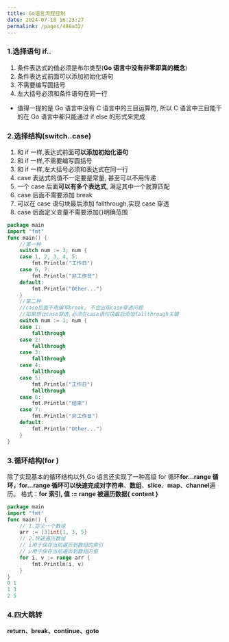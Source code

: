 ```yaml
---
title: Go语言流程控制
date: 2024-07-18 16:23:27
permalink: /pages/408a32/
---
```


### 1.选择语句 if..

1.  条件表达式的值必须是布尔类型(**Go 语言中没有非零即真的概念**)
2.  条件表达式前面可以添加初始化语句
3.  不需要编写圆括号
4.  左大括号必须和条件语句在同一行

- 值得一提的是 Go 语言中没有 C 语言中的三目运算符, 所以 C 语言中三目能干的在 Go 语言中都只能通过 if else 的形式来完成

### 2.选择结构(switch..case)

1.  和 if 一样,表达式前面**可以添加初始化语句**
2.  和 if 一样,不需要编写圆括号
3.  和 if 一样,左大括号必须和表达式在同一行
4.  case 表达式的值不一定要是常量, 甚至可以不用传递
5.  一个 case 后面**可以有多个表达式**, 满足其中一个就算匹配
6.  case 后面不需要添加 break
7.  可以在 case 语句块最后添加 fallthrough,实现 case 穿透
8.  case 后面定义变量不需要添加{}明确范围

```go
package main
import "fmt"
func main() {
    //第一种
    switch num := 3; num {
    case 1, 2, 3, 4, 5:
        fmt.Println("工作日")
    case 6, 7:
        fmt.Println("非工作日")
    default:
        fmt.Println("Other...")
    }
    //第二种
    //case后面不用编写break, 不会出现case穿透问题
    //如果想让case穿透,必须在case语句块最后添加fallthrough关键
    switch num := 1; num {
    case 1:
        fallthrough
    case 2:
        fallthrough
    case 3:
        fallthrough
    case 4:
        fallthrough
    case 5:
        fmt.Println("工作日")
        fallthrough
    case 6:
        fmt.Println("结束")
    case 7:
        fmt.Println("非工作日")
    default:
        fmt.Println("Other...")
    }
}
```

### 3.循环结构(for )

除了实现基本的循环结构以外,Go 语言还实现了一种高级 for 循环**for...range 循环，**for...range 循环可以快速完成对**字符串**、**数组**、**slice**、**map**、**channel**遍历。
格式：**for 索引, 值 := range 被遍历数据{ content }**

```go
package main
import "fmt"
func main() {
    // 1.定义一个数组
    arr := [3]int{1, 3, 5}
    // 2.快速遍历数组
    // i用于保存当前遍历到数组的索引
    // v用于保存当前遍历到数组的值
    for i, v := range arr {
        fmt.Println(i, v)
    }
}
0 1
1 3
2 5
```

### 4.四大跳转

**return、break、continue、goto**
